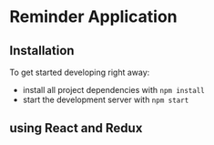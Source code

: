 # Reminder Application

## Installation

To get started developing right away:

- install all project dependencies with `npm install`
- start the development server with `npm start`

## using React and Redux
